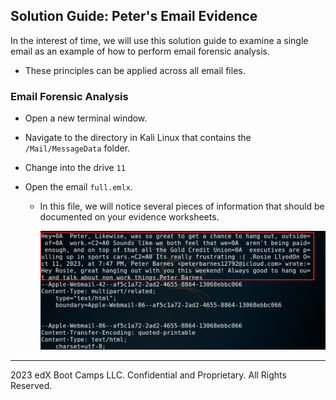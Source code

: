 ## Solution Guide: Peter's Email Evidence
 
In the interest of time, we will use this solution guide to examine a single email as an example of how to perform email forensic analysis.
 
 - These principles can be applied across all email files.
 
### Email Forensic Analysis
 
- Open a new terminal window.
 
- Navigate to the directory in Kali Linux that contains the `/Mail/MessageData` folder.

- Change into the drive `11`
 
- Open the email `full.emlx`.
  
  - In this file, we will notice several pieces of information that should be documented on your evidence worksheets.

    ![An image showing the contents of the email with key areas highlighted.](Images/forensics_day3_9.png)
 
----

2023 edX Boot Camps LLC. Confidential and Proprietary.   All Rights Reserved.
 